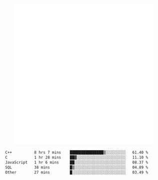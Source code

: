 <div align="center">
    <a href="https://konst.fish">
        <img src="https://raw.githubusercontent.com/konstfish/konstfish/master/fish.svg" alt="Logo" width="450"/>
    </a>
</div>

<!--START_SECTION:waka-->
```text
C++          8 hrs 7 mins    ███████████████▒░░░░░░░░░   61.40 % 
C            1 hr 28 mins    ██▓░░░░░░░░░░░░░░░░░░░░░░   11.10 % 
JavaScript   1 hr 6 mins     ██░░░░░░░░░░░░░░░░░░░░░░░   08.37 % 
SQL          38 mins         █▒░░░░░░░░░░░░░░░░░░░░░░░   04.89 % 
Other        27 mins         █░░░░░░░░░░░░░░░░░░░░░░░░   03.49 % 
```
<!--END_SECTION:waka-->
